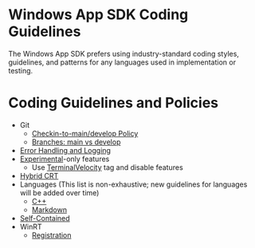 # Windows App SDK Coding Guidelines

The Windows App SDK prefers using industry-standard coding styles, guidelines, and patterns for any
languages used in implementation or testing.

# Coding Guidelines and Policies

- Git
  - [Checkin-to-main/develop Policy](Coding-Guidelines/GitCheckinToMainPolicy.md)
  - [Branches: main vs develop](Coding-Guidelines/develop-branch.md)
- [Error Handling and Logging](Coding-Guidelines/ErrorHandlingAndLogging.md)
- [Experimental](Coding-Guidelines/Experimental.md)-only features
  - Use [TerminalVelocity](Coding-Guidelines/TerminalVelocity.md) tag and disable features
- [Hybrid CRT](Coding-Guidelines/HybridCRT.md)
- Languages (This list is non-exhaustive; new guidelines for languages will be added over time)
  - [C++](Coding-Guidelines/Languages-CPP.md)
  - [Markdown](Coding-Guidelines/Languages-Markdown.md)
- [Self-Contained](Coding-Guidelines/SelfContained.md)
- WinRT
  - [Registration](Coding-Guidelines/WinRT-Registration.md)
